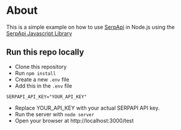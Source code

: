 # About
This is a simple example on how to use [SerpApi](https://serpapi.com/) in Node.js using the [SerpApi Javascript Library](https://github.com/serpapi/serpapi-javascript)

## Run this repo locally
- Clone this repository
- Run `npm install`
- Create a new `.env` file
- Add this in the `.env` file 
```
SERPAPI_API_KEY="YOUR_API_KEY"
```
- Replace YOUR_API_KEY with your actual SERPAPI API key.
- Run the server with `node server`
- Open your browser at http://localhost:3000/test